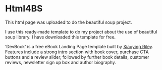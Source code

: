 # Html4BS
This html page was uploaded to do the beautiful soup project.

I use this ready-made template to do my project about the use of beautiful soup library.
I have downloaded this template for free.

‘DevBook’ is a free eBook Landing Page template built by [Xiaoying Riley]([url](https://github.com/xriley)).
Features include a strong intro section with book cover, purchase CTA buttons and a review slider, followed by further book details, customer reviews, newsletter sign up box and author biography.
